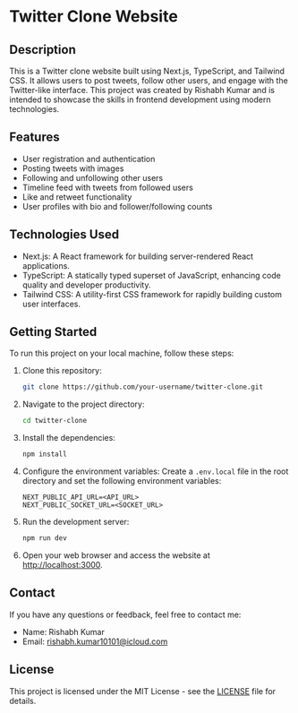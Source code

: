 # Twitter Clone Website 

## Description

This is a Twitter clone website built using Next.js, TypeScript, and Tailwind CSS. It allows users to post tweets, follow other users, and engage with the Twitter-like interface. This project was created by Rishabh Kumar and is intended to showcase the skills in frontend development using modern technologies.

## Features

- User registration and authentication
- Posting tweets with images
- Following and unfollowing other users
- Timeline feed with tweets from followed users
- Like and retweet functionality
- User profiles with bio and follower/following counts

## Technologies Used

- Next.js: A React framework for building server-rendered React applications.
- TypeScript: A statically typed superset of JavaScript, enhancing code quality and developer productivity.
- Tailwind CSS: A utility-first CSS framework for rapidly building custom user interfaces.

## Getting Started

To run this project on your local machine, follow these steps:

1. Clone this repository:
   ```bash
   git clone https://github.com/your-username/twitter-clone.git
   ```

2. Navigate to the project directory:
   ```bash
   cd twitter-clone
   ```

3. Install the dependencies:
   ```bash
   npm install
   ```

4. Configure the environment variables:
   Create a `.env.local` file in the root directory and set the following environment variables:
   ```
   NEXT_PUBLIC_API_URL=<API_URL>
   NEXT_PUBLIC_SOCKET_URL=<SOCKET_URL>
   ```

5. Run the development server:
   ```bash
   npm run dev
   ```

6. Open your web browser and access the website at [http://localhost:3000](http://localhost:3000).

## Contact

If you have any questions or feedback, feel free to contact me:

- Name: Rishabh Kumar
- Email: rishabh.kumar10101@icloud.com

## License

This project is licensed under the MIT License - see the [LICENSE](LICENSE) file for details.
